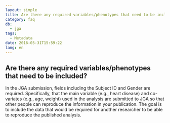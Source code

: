 ```yaml
---
layout: simple
title: Are there any required variables/phenotypes that need to be included?
category: faq
db:
  - jga
tags: 
  - Metadata
date: 2016-05-31T15:59:22
lang: en
---
```


## Are there any required variables/phenotypes that need to be included?

<p>In the JGA submission, fields including the Subject ID and Gender are required. Specifically, that the main variable (e.g., heart disease) and co-variates (e.g., age, weight) used in the analysis are submitted to JGA so that other people can reproduce the information in your publication. The goal is to include the data that would be required for another researcher to be able to reproduce the published analysis.</p>